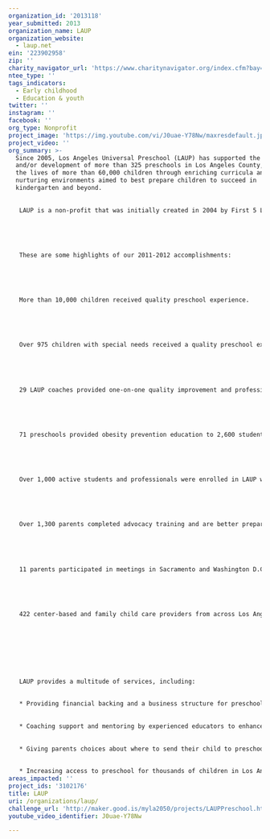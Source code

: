 ```yaml
---
organization_id: '2013118'
year_submitted: 2013
organization_name: LAUP
organization_website:
  - laup.net
ein: '223902958'
zip: ''
charity_navigator_url: 'https://www.charitynavigator.org/index.cfm?bay=search.profile&ein=223902958'
ntee_type: ''
tags_indicators:
  - Early childhood
  - Education & youth
twitter: ''
instagram: ''
facebook: ''
org_type: Nonprofit
project_image: 'https://img.youtube.com/vi/J0uae-Y78Nw/maxresdefault.jpg'
project_video: ''
org_summary: >-
  Since 2005, Los Angeles Universal Preschool (LAUP) has supported the operation
  and/or development of more than 325 preschools in Los Angeles County, touching
  the lives of more than 60,000 children through enriching curricula and
  nurturing environments aimed to best prepare children to succeed in
  kindergarten and beyond.
   
   
   LAUP is a non-profit that was initially created in 2004 by First 5 LA, our primary funder, to fund preschool for four-year-olds in Los Angeles County. First 5 LA was created by the California Children and Families First Initiative of 1998 (Proposition 10). This voter-approved initiative increased the tax on cigarettes by 50 cents per pack and dedicated the funding to early childhood education and health programs for children ages 0-5.
   
   
   
   
   
   These are some highlights of our 2011-2012 accomplishments:
   
   
   
   
   
   More than 10,000 children received quality preschool experience. 
   
   
   
   
   
   Over 975 children with special needs received a quality preschool experience.
   
   
   
   
   
   29 LAUP coaches provided one-on-one quality improvement and professional training to more than 1,752 preschool teachers.
   
   
   
   
   
   71 preschools provided obesity prevention education to 2,600 students.
   
   
   
   
   
   Over 1,000 active students and professionals were enrolled in LAUP workforce programs providing support and services for continued education towards a career in early child education.
   
   
   
   
   
   Over 1,300 parents completed advocacy training and are better prepared to actively engage as preschool advocates for their children and community.
   
   
   
   
   
   11 parents participated in meetings in Sacramento and Washington D.C. with their elected officials to advocate fot early childhood education.
   
   
   
   
   
   422 center-based and family child care providers from across Los Angeles County received career and quality coaching and 1,965 attended trainings.
   
   
   
   
   
   
   
   
   LAUP provides a multitude of services, including:
   
   
   * Providing financial backing and a business structure for preschool providers to improve existing preschools. 
   
   
   * Coaching support and mentoring by experienced educators to enhance quality and fiscal stability among LAUP preschools, and boost the involvement of parents in their child's preschool experience. 
   
   
   * Giving parents choices about where to send their child to preschool. LAUP preschools include private, public, charter, faith-based and family home care programs. 
   
   
   * Increasing access to preschool for thousands of children in Los Angeles County by providing the operating funds needed to fill previously empty classrooms.
areas_impacted: ''
project_ids: '3102176'
title: LAUP
uri: /organizations/laup/
challenge_url: 'http://maker.good.is/myla2050/projects/LAUPPreschool.html'
youtube_video_identifier: J0uae-Y78Nw

---
```

